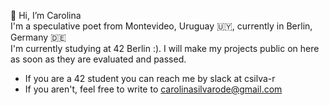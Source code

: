 👋 Hi, I’m Carolina <br>
I'm  a speculative poet from Montevideo, Uruguay 🇺🇾, currently in Berlin, Germany 🇩🇪 <br>
I'm currently studying at 42 Berlin :). I will make my projects public on here as soon as they are evaluated and passed. <br>
- If you are a 42 student you can reach me by slack at csilva-r
- If you aren't, feel free to write to carolinasilvarode@gmail.com

<!---
budindepunk/budindepunk is a ✨ special ✨ repository because its `README.md` (this file) appears on your GitHub profile.
You can click the Preview link to take a look at your changes.
--->

